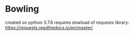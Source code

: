 # Bowling
created on python 3.7.6
requires dowload of requests library: https://requests.readthedocs.io/en/master/
